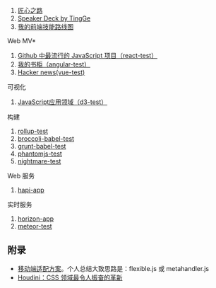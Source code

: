 1. [匠心之路](https://github.com/TingGe/develop-tools/)
2. [Speaker Deck by TingGe ](https://speakerdeck.com/tingge/)
3. [我的前端技能路线图](http://tingge.github.io/grunt-tingge/img/frontend.png)

Web MV* 

1. [Github 中最流行的 JavaScript 项目（react-test）](http://tingge.github.io/lab/react-test/index.html)
2. [我的书柜（angular-test）](http://tingge.github.io/lab/angular-test/index.html)
3. [Hacker news(vue-test)](http://tingge.github.io/lab/vue-test/index.html)

可视化

1. [JavaScript应用领域（d3-test）](http://tingge.github.io/lab/d3-test/index.html)

构建

1. [rollup-test](https://github.com/TingGe/tingge.github.io/tree/master/lab/rollup-test)
2. [broccoli-babel-test](https://tingge.github.io/lab/broccoli-babel-test/dist/index.html)
3. [grunt-babel-test](https://tingge.github.io/lab/grunt-babel-test/dist/index.html)
4. [phantomjs-test](https://github.com/TingGe/tingge.github.io/tree/master/lab/phantomjs-test)
5. [nightmare-test](https://github.com/TingGe/tingge.github.io/tree/master/lab/nightmare-test)

Web 服务

1. [hapi-app](https://github.com/TingGe/tingge.github.io/tree/master/lab/hapi-app)

实时服务

1. [horizon-app](https://github.com/TingGe/tingge.github.io/tree/master/lab/horizon-app)
2. [meteor-test](http://tingge.github.io/lab/meteor-test/index.html)

## 附录

- [移动端适配方案](http://ybshare.coding.io/share/flexible.htm)。个人总结大致思路是：flexible.js 或 metahandler.js
- [Houdini：CSS 领域最令人振奋的革新](http://mp.weixin.qq.com/s?__biz=MzAwNTAzMjcxNg==&mid=2651424725&idx=1&sn=c19801bf880556470bb21f8af0cb0225)